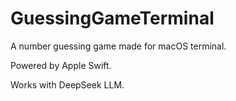 # GuessingGameTerminal
A number guessing game made for macOS terminal.

Powered by Apple Swift.

Works with DeepSeek LLM. 
